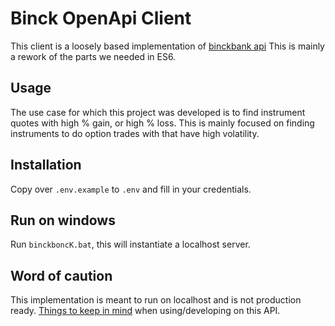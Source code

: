 # Binck OpenApi Client

This client is a loosely based implementation of [binckbank api](https://github.com/binckbank-api/client-js)
This is mainly a rework of the parts we needed in ES6.

## Usage

The use case for which this project was developed is to find instrument quotes with high % gain, or high % loss. This is mainly focused on finding instruments to do option trades with that have high volatility.

## Installation

Copy over `.env.example` to `.env` and fill in your credentials.

## Run on windows

Run `binckboncK.bat`, this will instantiate a localhost server.
## Word of caution

This implementation is meant to run on localhost and is not production ready. [Things to keep in mind](https://github.com/binckbank-api/client-js#logonSuggestions) when using/developing on this API.